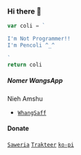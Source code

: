 ### Hi there 👋
```js
var coli = `

I'm Not Programmer!!
I'm Pencoli ^_^

`
return coli
```

##### Nomer WangsApp 
Nieh Amshu
* [`WhangSaff`](https://wa.me/6289677763976?text=Banh+dah+Comli+belum?+🗿)

#### Donate
[`Saweria`](https://saweria.co/rey404)
[`Trakteer`](https://trakteer.id/rey404)
[`ko-pi`](https://ko-fi.com/riri19)




<!--
**RTeam1/RTeam1** is a ✨ _special_ ✨ repository because its `README.md` (this file) appears on your GitHub profile.

Here are some ideas to get you started:

- 🔭 I’m currently working on ...
- 🌱 I’m currently learning ...
- 👯 I’m looking to collaborate on ...
- 🤔 I’m looking for help with ...
- 💬 Ask me about ...
- 📫 How to reach me: ...
- 😄 Pronouns: ...
- ⚡ Fun fact: ...
--!>
